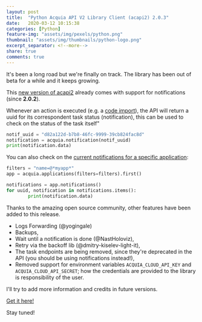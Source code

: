 ```yaml
---
layout: post
title:  "Python Acquia API V2 Library Client (acapi2) 2.0.3"
date:   2020-03-12 10:15:38
categories: [Python]
feature-img: "assets/img/pexels/python.png"
thumbnail: "assets/img/thumbnails/python-logo.png"
excerpt_separator: <!--more-->
share: true
comments: true
---
```


It's been a long road but we're finally on track. The library has been out of beta for a while and it keeps growing.

<!--more-->

This [new version of acapi2](https://pypi.org/project/acapi2/) already comes with support for notifications (since **2.0.2**).

Whenever an action is executed (e.g. a [code import](https://cloudapi-docs.acquia.com/#/Environments/postEnvironmentsImportSite)), the API will return a uuid for its correspondent task status (notification), this can be used to check on the status of the task itself"

```python
notif_uuid = "d82a122d-b7b8-46fc-9999-39cb824fac8d"
notification = acquia.notification(notif_uuid)
print(notification.data)
```

You can also check on the [current notifications for a specific application](https://cloudapi-docs.acquia.com/#/Applications/getApplicationNotifications):

```python
filters = "name=@*myapp*"
app = acquia.applications(filters=filters).first()

notifications = app.notifications()
for uuid, notification in notifications.items():
        print(notification.data)
```

Thanks to the amazing open source community, other features have been added to this release.

* Logs Forwarding (@yogingale)
* Backups,
* Wait until a notification is done (@NastHoloviz),
* Retry via the backoff lib (@dmitry-kiselev-light-it),
* The task endpoints are being removed, since they're deprecated in the API (you should be using notifications instead!),
* Removed support for environment variables `ACQUIA_CLOUD_API_KEY` and `ACQUIA_CLOUD_API_SECRET`; how the credentials are provided to the library is responsibility of the user.

I'll try to add more information and credits in future versions.

[Get it here!](https://pypi.org/project/acapi2/)

Stay tuned!